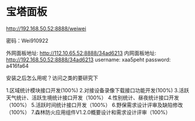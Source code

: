 # 宝塔面板

http://192.168.50.52:8888/weiwei

密码：Wei910922

外网面板地址: http://112.10.65.52:8888/34ad6213
内网面板地址: http://192.168.50.52:8888/34ad6213
username: xaa5peht
password: a416fa64

安装之后怎么用呢？访问之类的要研究下


1.区域统计模块接口开发(100%)
2.对接设备录像下载接口功能开发(100%)
3.活跃天气统计、活跃生境统计接口开发（100%）
4.性别统计、昼夜统计接口开发（100%）
5.活跃时间统计接口开发（100%）
6.野保需求设计评审及缺陷修改（100%）
7.森林防火应用组件V1.2.0概要设计和需求设计评审（100%）

